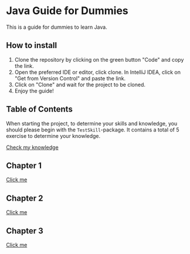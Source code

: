 # Java Guide for Dummies

This is a guide for dummies to learn Java.

## How to install

1. Clone the repository by clicking on the green button "Code" and copy the link.
2. Open the preferred IDE or editor, click clone. In IntelliJ IDEA, click on "Get from Version Control" and paste the link.
3. Click on "Clone" and wait for the project to be cloned.
4. Enjoy the guide!

## Table of Contents

When starting the project, to determine your skills  and knowledge, you should please
begin with the ``TestSkill``-package. It contains a total of 5 exercise to determine your knowledge.

[Check my knowledge](src/main/java/TestSkill/DescriptionOfSkillTest.md)

## Chapter 1

[Click me](src/main/java/Chapter_1/DescriptionOfChapter_1.md)

## Chapter 2

[Click me](src/main/java/Chapter_2/DescriptionOfChapter_2.md)

## Chapter 3
[Click me](src/main/java/Chapter_3/DescriptionOfChapter_3.md)
